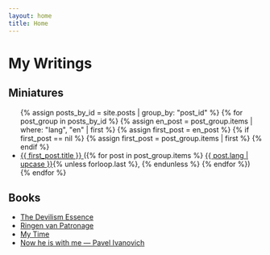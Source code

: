 ```yaml
---
layout: home
title: Home
---
```

<h1>My Writings</h1>

<h2>Miniatures</h2>
<ul>
  {% assign posts_by_id = site.posts | group_by: "post_id" %}
  {% for post_group in posts_by_id %}
    {% assign en_post = post_group.items | where: "lang", "en" | first %}
    {% assign first_post = en_post %}
    {% if first_post == nil %}
      {% assign first_post = post_group.items | first %}
    {% endif %}
    <li>
      <a href="{{ first_post.url | relative_url }}">
        {{ first_post.title }}
      </a>
      ({% for post in post_group.items %}
        <a href="{{ post.url | relative_url }}">{{ post.lang | upcase }}</a>{% unless forloop.last %}, {% endunless %}
      {% endfor %})
    </li>
  {% endfor %}
</ul>

<h2>Books</h2>
<ul>
  <li>
    <a href="{{ "/books/" | relative_url }}">The Devilism Essence</a>
  </li>
  <li>
    <a href="{{ "/books/ringen_van_patronage/" | relative_url }}">Ringen van Patronage</a>
  </li>
  <li>
    <a href="{{ "/books/my_time/" | relative_url }}">My Time</a>
  </li>
  <li>
    <a href="{{ "/books/now_he_is_with_me/" | relative_url }}">Now he is with me — Pavel Ivanovich</a>
  </li>
</ul>